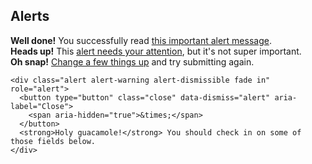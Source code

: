 ## Alerts

<div class="row">
  <div class="col-lg-12">
    <div class="alert alert-success" role="alert">
      <strong>Well done!</strong> You successfully read <a href="#" class="alert-link">this important alert message</a>.
    </div>
    <div class="alert alert-info" role="alert">
      <strong>Heads up!</strong> This <a href="#" class="alert-link">alert needs your attention</a>, but it's not super important.
    </div>
    <div class="alert alert-danger" role="alert">
      <strong>Oh snap!</strong> <a href="#" class="alert-link">Change a few things up</a> and try submitting again.
    </div>

    <div class="alert alert-warning alert-dismissible fade in" role="alert">
      <button type="button" class="close" data-dismiss="alert" aria-label="Close">
        <span aria-hidden="true">&times;</span>
      </button>
      <strong>Holy guacamole!</strong> You should check in on some of those fields below.
    </div>
  </div>
</div>



